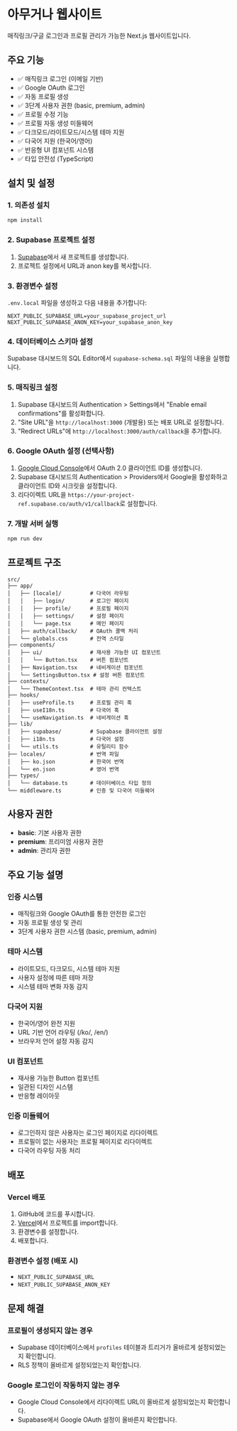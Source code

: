 # 아무거나 웹사이트

매직링크/구글 로그인과 프로필 관리가 가능한 Next.js 웹사이트입니다.

## 주요 기능

- ✅ 매직링크 로그인 (이메일 기반)
- ✅ Google OAuth 로그인
- ✅ 자동 프로필 생성
- ✅ 3단계 사용자 권한 (basic, premium, admin)
- ✅ 프로필 수정 기능
- ✅ 프로필 자동 생성 미들웨어
- ✅ 다크모드/라이트모드/시스템 테마 지원
- ✅ 다국어 지원 (한국어/영어)
- ✅ 반응형 UI 컴포넌트 시스템
- ✅ 타입 안전성 (TypeScript)

## 설치 및 설정

### 1. 의존성 설치

```bash
npm install
```

### 2. Supabase 프로젝트 설정

1. [Supabase](https://supabase.com)에서 새 프로젝트를 생성합니다.
2. 프로젝트 설정에서 URL과 anon key를 복사합니다.

### 3. 환경변수 설정

`.env.local` 파일을 생성하고 다음 내용을 추가합니다:

```env
NEXT_PUBLIC_SUPABASE_URL=your_supabase_project_url
NEXT_PUBLIC_SUPABASE_ANON_KEY=your_supabase_anon_key
```

### 4. 데이터베이스 스키마 설정

Supabase 대시보드의 SQL Editor에서 `supabase-schema.sql` 파일의 내용을 실행합니다.

### 5. 매직링크 설정

1. Supabase 대시보드의 Authentication > Settings에서 "Enable email confirmations"를 활성화합니다.
2. "Site URL"을 `http://localhost:3000` (개발용) 또는 배포 URL로 설정합니다.
3. "Redirect URLs"에 `http://localhost:3000/auth/callback`을 추가합니다.

### 6. Google OAuth 설정 (선택사항)

1. [Google Cloud Console](https://console.cloud.google.com)에서 OAuth 2.0 클라이언트 ID를 생성합니다.
2. Supabase 대시보드의 Authentication > Providers에서 Google을 활성화하고 클라이언트 ID와 시크릿을 설정합니다.
3. 리다이렉트 URL을 `https://your-project-ref.supabase.co/auth/v1/callback`로 설정합니다.

### 7. 개발 서버 실행

```bash
npm run dev
```

## 프로젝트 구조

```
src/
├── app/
│   ├── [locale]/         # 다국어 라우팅
│   │   ├── login/        # 로그인 페이지
│   │   ├── profile/      # 프로필 페이지
│   │   ├── settings/     # 설정 페이지
│   │   └── page.tsx      # 메인 페이지
│   ├── auth/callback/    # OAuth 콜백 처리
│   └── globals.css       # 전역 스타일
├── components/
│   ├── ui/               # 재사용 가능한 UI 컴포넌트
│   │   └── Button.tsx    # 버튼 컴포넌트
│   ├── Navigation.tsx    # 네비게이션 컴포넌트
│   └── SettingsButton.tsx # 설정 버튼 컴포넌트
├── contexts/
│   └── ThemeContext.tsx  # 테마 관리 컨텍스트
├── hooks/
│   ├── useProfile.ts     # 프로필 관리 훅
│   ├── useI18n.ts        # 다국어 훅
│   └── useNavigation.ts  # 네비게이션 훅
├── lib/
│   ├── supabase/         # Supabase 클라이언트 설정
│   ├── i18n.ts           # 다국어 설정
│   └── utils.ts          # 유틸리티 함수
├── locales/              # 번역 파일
│   ├── ko.json           # 한국어 번역
│   └── en.json           # 영어 번역
├── types/
│   └── database.ts       # 데이터베이스 타입 정의
└── middleware.ts         # 인증 및 다국어 미들웨어
```

## 사용자 권한

- **basic**: 기본 사용자 권한
- **premium**: 프리미엄 사용자 권한
- **admin**: 관리자 권한

## 주요 기능 설명

### 인증 시스템
- 매직링크와 Google OAuth를 통한 안전한 로그인
- 자동 프로필 생성 및 관리
- 3단계 사용자 권한 시스템 (basic, premium, admin)

### 테마 시스템
- 라이트모드, 다크모드, 시스템 테마 지원
- 사용자 설정에 따른 테마 저장
- 시스템 테마 변화 자동 감지

### 다국어 지원
- 한국어/영어 완전 지원
- URL 기반 언어 라우팅 (/ko/, /en/)
- 브라우저 언어 설정 자동 감지

### UI 컴포넌트
- 재사용 가능한 Button 컴포넌트
- 일관된 디자인 시스템
- 반응형 레이아웃

### 인증 미들웨어
- 로그인하지 않은 사용자는 로그인 페이지로 리다이렉트
- 프로필이 없는 사용자는 프로필 페이지로 리다이렉트
- 다국어 라우팅 자동 처리

## 배포

### Vercel 배포

1. GitHub에 코드를 푸시합니다.
2. [Vercel](https://vercel.com)에서 프로젝트를 import합니다.
3. 환경변수를 설정합니다.
4. 배포합니다.

### 환경변수 설정 (배포 시)

- `NEXT_PUBLIC_SUPABASE_URL`
- `NEXT_PUBLIC_SUPABASE_ANON_KEY`

## 문제 해결

### 프로필이 생성되지 않는 경우
- Supabase 데이터베이스에서 `profiles` 테이블과 트리거가 올바르게 설정되었는지 확인합니다.
- RLS 정책이 올바르게 설정되었는지 확인합니다.

### Google 로그인이 작동하지 않는 경우
- Google Cloud Console에서 리다이렉트 URL이 올바르게 설정되었는지 확인합니다.
- Supabase에서 Google OAuth 설정이 올바른지 확인합니다.